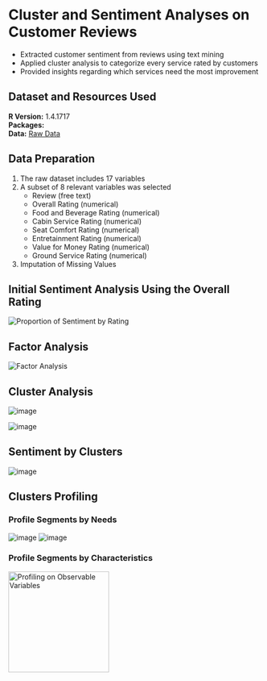 # Cluster and Sentiment Analyses on Customer Reviews
- Extracted customer sentiment from reviews using text mining
- Applied cluster analysis to categorize every service rated by customers
- Provided insights regarding which services need the most improvement

## Dataset and Resources Used
**R Version:** 1.4.1717\
**Packages:**\
**Data:** [Raw Data](https://www.kaggle.com/efehandanisman/skytrax-airline-reviews)

## Data Preparation 
1. The raw dataset includes 17 variables 
2. A subset of 8 relevant variables was selected
    - Review (free text)
    - Overall Rating (numerical)
    - Food and Beverage Rating (numerical)
    - Cabin Service Rating (numerical)
    - Seat Comfort Rating (numerical)
    - Entretainment Rating (numerical)
    - Value for Money Rating (numerical)
    - Ground Service Rating (numerical)
3. Imputation of Missing Values 

## Initial Sentiment Analysis Using the Overall Rating
![Proportion of Sentiment by Rating](https://user-images.githubusercontent.com/52983514/132456477-fcd24d39-6cc1-4d0c-b916-8949a494b583.png)

## Factor Analysis
![Factor Analysis](https://user-images.githubusercontent.com/52983514/132464590-9d9e575f-9201-4fd8-a875-10238c6f966b.png)


## Cluster Analysis
![image](https://user-images.githubusercontent.com/52983514/132458970-3acd531e-5127-480c-9479-c9c1e231e385.png)

![image](https://user-images.githubusercontent.com/52983514/132461808-a35f2b3c-3ac3-45d4-be42-7683e5d5b894.png)

## Sentiment by Clusters
![image](https://user-images.githubusercontent.com/52983514/132461003-851bea23-b0d8-4332-b820-eb8ddc1d4c03.png)

## Clusters Profiling
### Profile Segments by Needs
![image](https://user-images.githubusercontent.com/52983514/132471342-92020e74-4d1f-4103-807c-ec5c11dbcb2c.png)
![image](https://user-images.githubusercontent.com/52983514/132471525-ba8f57cc-57fd-484e-8287-a5f89093947e.png)

### Profile Segments by Characteristics
<img width="200" alt="Profiling on Observable Variables" src="https://user-images.githubusercontent.com/52983514/132465349-eafe3f58-dd79-43e7-a43f-015ff70731c9.png">

